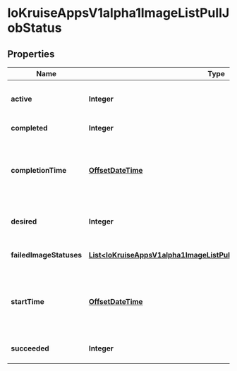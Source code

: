 
# IoKruiseAppsV1alpha1ImageListPullJobStatus

## Properties
Name | Type | Description | Notes
------------ | ------------- | ------------- | -------------
**active** | **Integer** | The number of running ImagePullJobs which are acknowledged by the imagepulljob controller. |  [optional]
**completed** | **Integer** | The number of ImagePullJobs which are finished |  [optional]
**completionTime** | [**OffsetDateTime**](OffsetDateTime.md) | Represents time when the all the image pull job was completed. It is not guaranteed to be set in happens-before order across separate operations. It is represented in RFC3339 form and is in UTC. |  [optional]
**desired** | **Integer** | The desired number of ImagePullJobs, this is typically equal to the number of len(spec.Images). | 
**failedImageStatuses** | [**List&lt;IoKruiseAppsV1alpha1ImageListPullJobStatusFailedImageStatuses&gt;**](IoKruiseAppsV1alpha1ImageListPullJobStatusFailedImageStatuses.md) | The status of ImagePullJob which has the failed nodes(status.Failed&gt;0) . |  [optional]
**startTime** | [**OffsetDateTime**](OffsetDateTime.md) | Represents time when the job was acknowledged by the job controller. It is not guaranteed to be set in happens-before order across separate operations. It is represented in RFC3339 form and is in UTC. |  [optional]
**succeeded** | **Integer** | The number of image pull job which are finished and status.Succeeded&#x3D;&#x3D;status.Desired. |  [optional]



